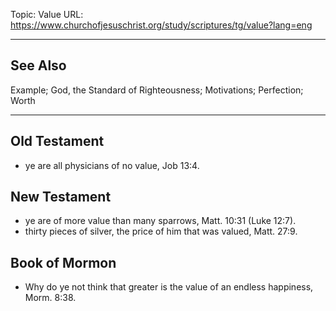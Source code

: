 Topic: Value
URL: https://www.churchofjesuschrist.org/study/scriptures/tg/value?lang=eng

---

## See Also

Example; God, the Standard of Righteousness; Motivations; Perfection; Worth

---

## Old Testament

- ye are all physicians of no value, Job 13:4.

## New Testament

- ye are of more value than many sparrows, Matt. 10:31 (Luke 12:7).
- thirty pieces of silver, the price of him that was valued, Matt. 27:9.

## Book of Mormon

- Why do ye not think that greater is the value of an endless happiness, Morm. 8:38.

